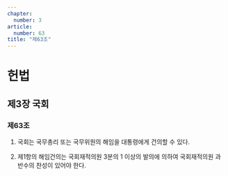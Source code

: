 ```yaml
---
chapter:
  number: 3
article:
  number: 63
title: "제63조"
---
```

# 헌법

## 제3장 국회

### 제63조

1. 국회는 국무총리 또는 국무위원의 해임을 대통령에게 건의할 수 있다.

2. 제1항의 해임건의는 국회재적의원 3분의 1 이상의 발의에 의하여 국회재적의원 과반수의 찬성이 있어야 한다.
